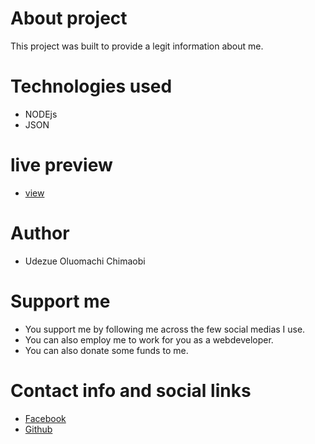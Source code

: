 # About project
This project was built to provide a legit information about me.

# Technologies used
* NODEjs
* JSON

# live preview
* [view](https://udezue-oluomachi-chimaobi-api.herokuapp.com/)

# Author
* Udezue Oluomachi Chimaobi

# Support me
* You support me by following me across the few social medias I use.
* You can also employ me to work for you as a webdeveloper.
* You can also donate some funds to me.

# Contact info and social links
* [Facebook](https://facebook.com/udezueoluomachi.chimaobi)
* [Github](https://github.com/udezueoluomachi)

